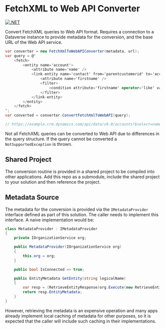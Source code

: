 # FetchXML to Web API Converter

[![.NET](https://github.com/joelvaneenwyk/MarkMpn.FetchXmlToWebAPI/actions/workflows/build.yml/badge.svg)](https://github.com/joelvaneenwyk/MarkMpn.FetchXmlToWebAPI/actions/workflows/build.yml)

Convert FetchXML queries to Web API format. Requires a connection to a Dataverse instance to provide metadata for the conversion,
and the base URL of the Web API service.

```csharp
var converter = new FetchXmlToWebAPIConverter(metadata, url);
var query = @"
    <fetch>
        <entity name='account'>
            <attribute name='name' />
            <link-entity name='contact' from='parentcustomerid' to='accountid' link-type='inner'>
                <attribute name='firstname' />
                <filter>
                    <condition attribute='firstname' operator='like' value='FXB%' />
                </filter>
            </link-entity>
        </entity>
    </fetch>
";
var converted = converter.ConvertFetchXmlToWebAPI(query);

// https://example.crm.dynamics.com/api/data/v9.0/accounts?$select=name&$expand=contact_customer_accounts($select=firstname;$filter=(startswith(firstname, 'FXB')))&$filter=(contact_customer_accounts/any(o1:(startswith(o1%2ffirstname, 'FXB'))))
```

Not all FetchXML queries can be converted to Web API due to differences in the query structure. If the query cannot be converted
a `NotSupportedException` is thrown.

## Shared Project

The conversion routine is provided in a shared project to be compiled into other applications. Add this repo as a submodule, include
the shared project to your solution and then reference the project.

## Metadata Source

The metadata for the conversion is provided via the `IMetadataProvider` interface defined as part of this solution. The caller needs
to implement this interface. A naive implementation would be:

```csharp
class MetadataProvider : IMetadataProvider
{
    private IOrganizationService org;

    public MetadataProvider(IOrganizationService org)
    {
        this.org = org;
    }

    public bool IsConnected => true;

    public EntityMetadata GetEntity(string logicalName)
    {
        var resp = (RetrieveEntityResponse)org.Execute(new RetrieveEntityRequest { LogicalName = logicalName, EntityFilters = EntityFilters.Entity | EntityFilters.Attributes | EntityFilters.Relationships });
        return resp.EntityMetadata;
    }
}
```

However, retrieving the metadata is an expensive operation and many apps already implement local caching of metadata for other purposes,
so it is expected that the caller will include such caching in their implementations.
